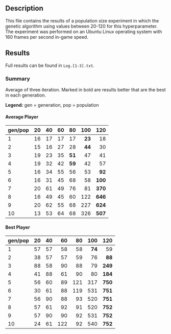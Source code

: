 ## Description
This file contains the results of a population size experiment in which the genetic algorithm using values between 20-120 for this hyperparameter.
The experiment was performed on an Ubuntu Linux operating system with 160 frames per second in-game speed.

## Results
Full results can be found in `Log.[1-3].txt`.

### Summary 
Average of three iteration. Marked in bold are results better that are the best in each generation.

**Legend:** gen = generation, pop = population

#### Average Player

| gen/pop |  20  |  40  |  60  |  80  |  100  |  120  |
| ------- |-----:|-----:|-----:|-----:|------:|------:|
| 1       |  16  |  17  |  17  |  17  |  **23**  |  18   |
| 2       |  15  |  16  |  27  |  28  |  **44**  |  30   |
| 3       |  19  |  23  |  35  |  **51**  |  47  |  41   |
| 4       |  19  |  32  |  42  |  **59**  |  42  |  57   |
| 5       |  16  |  34  |  55  |  56  |  53   |  **92**   |
| 6       |  16  |  31  |  45  |  68  |  58   |  **100**  |
| 7       |  20  |  61  |  49  |  76  |  81   |  **370**  |
| 8       |  16  |  49  |  45  |  60  |  122  |  **646**  |
| 9       |  20  |  62  |  55  |  68  |  227  |  **624**  |
| 10      |  13  |  53  |  64  |  68  |  326  |  **507**  |

#### Best Player

| gen/pop |  20  |  40  |  60  |  80  |  100  |  120  |
| ------- |-----:|-----:|-----:|-----:|------:|------:|
| 1       |  57  |  57  |  58  |  58  |  **74**   |  59   |
| 2       |  38  |  57  |  57  |  59  |  76   |  **88**   |
| 3       |  88  |  58  |  90  |  88  |  79   |  **249**  |
| 4       |  41  |  88  |  61  |  90  |  80   |  **184**  |
| 5       |  56  |  60  |  89  |  121 |  317  |  **750**  |
| 6       |  30  |  61  |  88  |  119 |  531  |  **751**  |
| 7       |  56  |  90  |  88  |  93  |  520  |  **751**  |
| 8       |  57  |  61  |  92  |  91  |  520  |  **752**  |
| 9       |  57  |  90  |  90  |  92  |  531  |  **752**  |
| 10      |  24  |  61  |  122 |  92  |  540  |  **752**  |
